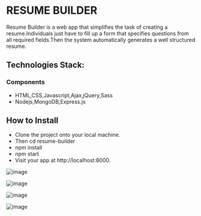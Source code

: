 # RESUME BUILDER
Resume Builder is a web app that simplifies the task of creating a resume.Individuals just have to fill up a form that specifies questions from all required fields.Then the system automatically generates a well structured resume.

## Technologies Stack:

### Components
* HTML,CSS,Javascript,Ajax,jQuery,Sass
* Nodejs,MongoDB,Express.js

## How to Install

* Clone the project onto your local machine.
* Then cd resume-builder 
* npm install
* npm start
* Visit your app at http://localhost:8000.

![image](https://user-images.githubusercontent.com/57358373/120898321-03e1b280-c648-11eb-8243-eba6ae7eaa19.png)


![image](https://user-images.githubusercontent.com/57358373/120898332-08a66680-c648-11eb-910a-1465fb578eb6.png)


![image](https://user-images.githubusercontent.com/57358373/120898338-0e9c4780-c648-11eb-97af-e0bdaca53ce4.png)


![image](https://user-images.githubusercontent.com/57358373/120898344-15c35580-c648-11eb-9431-8892ccc04bc9.png)
